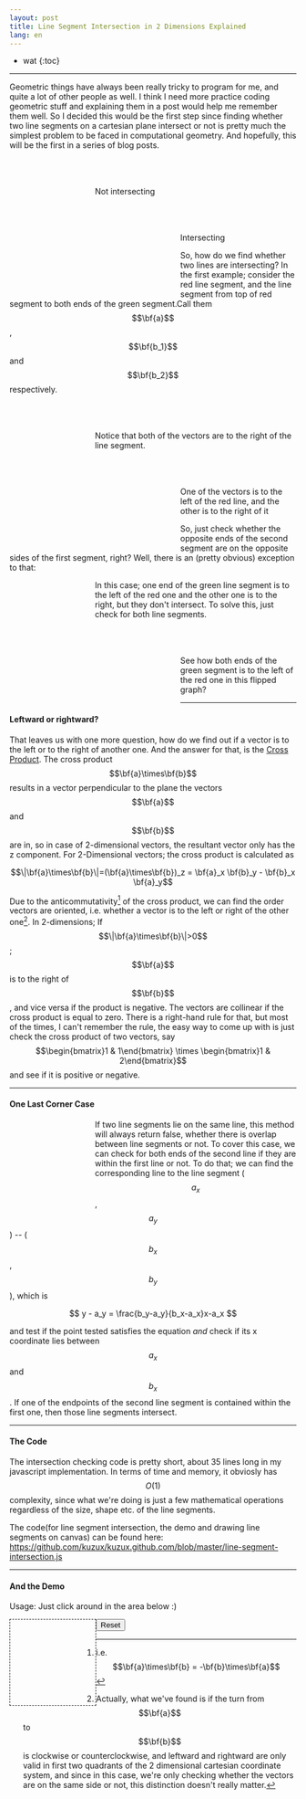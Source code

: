 ```yaml
---
layout: post
title: Line Segment Intersection in 2 Dimensions Explained
lang: en
---
```


<script src = "/line-segment-intersection.js"> </script>
<style> canvas{ width: 150px; height: 150px; float:left;} .push-down{padding-top: 50px;} </style>


* wat
{:toc}

-----

Geometric things have always been really tricky to program for me, and quite a lot of other people as well. I think I need more practice coding geometric stuff and explaining them in a post would help me remember them well. So I decided this would be the first step since finding whether two line segments on a cartesian plane intersect or not is pretty much the simplest problem to be faced in computational geometry. And hopefully, this will be the first in a series of blog posts.

<div class="row">
<canvas id="not-intersecting" class="draw-lines span6" data-line1="30 60 80 120" data-line2="80 50 130 100"> </canvas>
<p class="span6 push-down">
Not intersecting
</p>
</div>

<div class="row">
<canvas id="intersecting" class="draw-lines span6" data-line1="30 40 80 120" data-line2="80 30 30 120"> </canvas>
<p class="span6 push-down">
Intersecting
</p>
</div>

So, how do we find whether two lines are intersecting? In the first example; consider the red line segment, and the line segment from top of red segment to both ends of the green segment.Call them $$\bf{a}$$, $$\bf{b_1}$$ and $$\bf{b_2}$$ respectively.

<div class="row">
<canvas class="draw-lines draw-vectors span6" data-line1="30 60 80 120" data-line2="80 50 130 100"> </canvas>
<p class="span6 push-down">
Notice that both of the vectors are to the right of the line segment.
</p>    
</div>

<div class="row">
<canvas class="draw-lines draw-vectors span6" data-line1="30 40 80 120" data-line2="80 30 30 120"> </canvas>
<p class="span6 push-down">
One of the vectors is to the left of the red line, and the other is to the right of it
</p>
</div>

So, just check whether the opposite ends of the second segment are on the opposite sides of the first segment, right? Well, there is an (pretty obvious) exception to that:

<canvas id="corner1" class="draw-lines draw-vectors" data-line1="30 40 40 100" data-line2="80 80 30 120"> </canvas>

In this case; one end of the green line segment is to the left of the red one and the other one is to the right, but they don't intersect. To solve this, just check for both line segments.

<div class="row">
<canvas class="draw-lines draw-vectors span6" data-line2="30 40 40 100" data-line1="80 80 30 120"> </canvas>
<p class="span6 push-down">
See how both ends of the green segment is to the left of the red one in this flipped graph?
</p>    
</div>

------

#### Leftward or rightward?

That leaves us with one more question, how do we find out if a vector is to the left or to the right of another one. And the answer for that, is the [Cross Product](http://en.wikipedia.org/wiki/Cross_product). The cross product $$\bf{a}\times\bf{b}$$ results in a vector perpendicular to the plane the vectors $$\bf{a}$$ and $$\bf{b}$$ are in, so in case of 2-dimensional vectors, the resultant vector only has the z component. For 2-Dimensional vectors; the cross product is calculated as 

$$\|\bf{a}\times\bf{b}\|=(\bf{a}\times\bf{b})_z = \bf{a}_x \bf{b}_y - \bf{b}_x \bf{a}_y$$

Due to the anticommutativity[^1] of the cross product, we can find the order vectors are oriented, i.e. whether a vector is to the left or right of the other one[^2]. In 2-dimensions; If $$\|\bf{a}\times\bf{b}\|>0$$; $$\bf{a}$$ is to the right of $$\bf{b}$$, and vice versa if the product is negative. The vectors are collinear if the cross product is equal to zero. There is a right-hand rule for that, but most of the times, I can't remember the rule, the easy way to come up with is just check the cross product of two vectors, say $$\begin{bmatrix}1 & 1\end{bmatrix} \times \begin{bmatrix}1 & 2\end{bmatrix}$$ and see if it is positive or negative.

------

#### One Last Corner Case

<canvas id="corner2" class="draw-lines" data-line1="100 100 50 50" data-line2="80 80 20 20"> </canvas>

If two line segments lie on the same line, this method will always return false, whether there is overlap between line segments or not. To cover this case, we can check for both ends of the second line if they are within the first line or not. To do that; we can find the corresponding line to the line segment ($$a_x$$, $$a_y$$) -- ($$b_x$$, $$b_y$$), which is 

$$ y - a_y = \frac{b_y-a_y}{b_x-a_x}x-a_x $$ 

and test if the point tested satisfies the equation *and* check if its x coordinate lies between $$a_x$$ and $$b_x$$. If one of the endpoints of the second line segment is contained within the first one, then those line segments intersect.

------

#### The Code

The intersection checking code is pretty short, about 35 lines long in my javascript implementation. In terms of time and memory, it obviosly has $$O(1)$$ complexity, since what we're doing is just a few mathematical operations regardless of the size, shape etc. of the line segments. 

The code(for line segment intersection, the demo and drawing line segments on canvas) can be found here: <https://github.com/kuzux/kuzux.github.com/blob/master/line-segment-intersection.js>

------

#### And the Demo

Usage: Just click around in the area below :)

<canvas id="demo" width="450" height="450" style="border:1px dashed;"> </canvas>

<p id="demo-result"></p>

<input type="button" id="demo-clear" value="Reset" />

[^1]: i.e. $$\bf{a}\times\bf{b} = -\bf{b}\times\bf{a}$$

[^2]: Actually, what we've found is if the turn from $$\bf{a}$$ to $$\bf{b}$$ is clockwise or counterclockwise, and leftward and rightward are only valid in first two quadrants of the 2 dimensional cartesian coordinate system, and since in this case, we're only checking whether the vectors are on the same side or not, this distinction doesn't really matter.